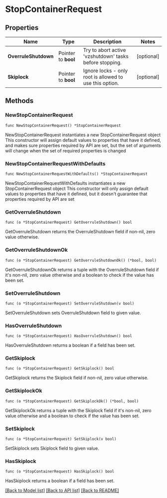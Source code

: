 # StopContainerRequest

## Properties

Name | Type | Description | Notes
------------ | ------------- | ------------- | -------------
**OverruleShutdown** | Pointer to **bool** | Try to abort active &#39;vzshutdown&#39; tasks before stopping. | [optional] 
**Skiplock** | Pointer to **bool** | Ignore locks - only root is allowed to use this option. | [optional] 

## Methods

### NewStopContainerRequest

`func NewStopContainerRequest() *StopContainerRequest`

NewStopContainerRequest instantiates a new StopContainerRequest object
This constructor will assign default values to properties that have it defined,
and makes sure properties required by API are set, but the set of arguments
will change when the set of required properties is changed

### NewStopContainerRequestWithDefaults

`func NewStopContainerRequestWithDefaults() *StopContainerRequest`

NewStopContainerRequestWithDefaults instantiates a new StopContainerRequest object
This constructor will only assign default values to properties that have it defined,
but it doesn't guarantee that properties required by API are set

### GetOverruleShutdown

`func (o *StopContainerRequest) GetOverruleShutdown() bool`

GetOverruleShutdown returns the OverruleShutdown field if non-nil, zero value otherwise.

### GetOverruleShutdownOk

`func (o *StopContainerRequest) GetOverruleShutdownOk() (*bool, bool)`

GetOverruleShutdownOk returns a tuple with the OverruleShutdown field if it's non-nil, zero value otherwise
and a boolean to check if the value has been set.

### SetOverruleShutdown

`func (o *StopContainerRequest) SetOverruleShutdown(v bool)`

SetOverruleShutdown sets OverruleShutdown field to given value.

### HasOverruleShutdown

`func (o *StopContainerRequest) HasOverruleShutdown() bool`

HasOverruleShutdown returns a boolean if a field has been set.

### GetSkiplock

`func (o *StopContainerRequest) GetSkiplock() bool`

GetSkiplock returns the Skiplock field if non-nil, zero value otherwise.

### GetSkiplockOk

`func (o *StopContainerRequest) GetSkiplockOk() (*bool, bool)`

GetSkiplockOk returns a tuple with the Skiplock field if it's non-nil, zero value otherwise
and a boolean to check if the value has been set.

### SetSkiplock

`func (o *StopContainerRequest) SetSkiplock(v bool)`

SetSkiplock sets Skiplock field to given value.

### HasSkiplock

`func (o *StopContainerRequest) HasSkiplock() bool`

HasSkiplock returns a boolean if a field has been set.


[[Back to Model list]](../README.md#documentation-for-models) [[Back to API list]](../README.md#documentation-for-api-endpoints) [[Back to README]](../README.md)


